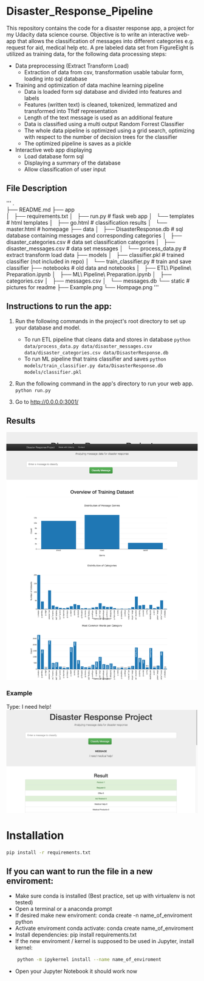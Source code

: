# Disaster_Response_Pipeline
This repository contains the code for a disaster response app, a project for my Udacity data science course.
Objective is to write an interactive web-app that allows the classification of messages into different categories
e.g. request for aid, medical help etc. A pre labeled data set from FigureEight is utilized as training data, for 
the following data processing steps:

- Data preprocessing (Extract Transform Load)
    - Extraction of data from csv, transformation usable tabular form, loading into sql database
- Training and optimization of data machine learning pipeline
    - Data is loaded form sql database and divided into features and labels
    - Features (written text) is cleaned, tokenized, lemmatized and transformed into Tfidf representation
    - Length of the text message is used as an additional feature
    - Data is classified using a multi output Random Forrest Classifier
    - The whole data pipeline is optimized using a grid search, optimizing with respect to the number of decision trees for the classifier
    - The optimized pipeline is saves as a pickle
- Interactive web app displaying
    - Load database form sql
    - Displaying a summary of the database
    - Allow classification of user input

## File Description
'''
.  
├── README.md
├── app                              
│   ├── requirements.txt
│   ├── run.py                      # flask web app
│   └── templates                   # html templates
│       ├── go.html                 # classification results
│       └── master.html             # homepage
├── data
│   ├── DisasterResponse.db         # sql database containing messages and corresponding categories
│   ├── disaster_categories.csv     # data set classification categories
│   ├── disaster_messages.csv       # data set messages
│   └── process_data.py             # extract transform load data
├── models
│   ├── classifier.pkl              # trained classifier (not included in repo)
│   └── train_classifier.py         # train and save classifier
├── notebooks                       # old data and notebooks
│   ├── ETL\ Pipeline\ Preparation.ipynb
│   ├── ML\ Pipeline\ Preparation.ipynb
│   ├── categories.csv
│   ├── messages.csv
│   └── messages.db
└── static                          # pictures for readme
    ├── Example.png
    └── Hompage.png
'''

## Instructions to run the app:
1. Run the following commands in the project's root directory to set up your database and model.

    - To run ETL pipeline that cleans data and stores in database
        `python data/process_data.py data/disaster_messages.csv data/disaster_categories.csv data/DisasterResponse.db`
    - To run ML pipeline that trains classifier and saves
        `python models/train_classifier.py data/DisasterResponse.db models/classifier.pkl`

2. Run the following command in the app's directory to run your web app.
    `python run.py`

3. Go to http://0.0.0.0:3001/

## Results

![Homepage](static/Homepage.png)
### Example
Type: I need help!
![Homepage](static/Example.png)

# Installation 
```bash
pip install -r requirements.txt
```

## If you can want to run the file in a new enviroment:
- Make sure conda is installed (Best practice, set up with virtualenv is not tested)
- Open a terminal or a anaconda prompt
- If desired make new enviroment: conda create -n name_of_enviroment python
- Activate enviroment conda activate: conda create name_of_enviroment
- Install dependencies: pip install requirements.txt
- If the new enviroment / kernel is supposed to be used in Jupyter, install kernel:
```bash
    python -m ipykernel install --name name_of_enviroment
```
- Open your Jupyter Notebook it should work now


